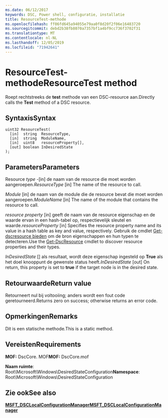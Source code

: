```yaml
---
ms.date: 06/12/2017
keywords: DSC, Power shell, configuratie, installatie
title: ResourceTest-methode
ms.openlocfilehash: ff06fd645a94055e79aa0f8d20f2f06e16483720
ms.sourcegitcommit: debd2b38fb8070a7357bf1a4bf9cc736f3702f31
ms.translationtype: MT
ms.contentlocale: nl-NL
ms.lasthandoff: 12/05/2019
ms.locfileid: "71942641"
---
```

# <a name="resourcetest-method"></a><span data-ttu-id="07e48-103">ResourceTest-methode</span><span class="sxs-lookup"><span data-stu-id="07e48-103">ResourceTest method</span></span>

<span data-ttu-id="07e48-104">Roept rechtstreeks de **test** methode van een DSC-resource aan.</span><span class="sxs-lookup"><span data-stu-id="07e48-104">Directly calls the **Test** method of a DSC resource.</span></span>

## <a name="syntax"></a><span data-ttu-id="07e48-105">Syntaxis</span><span class="sxs-lookup"><span data-stu-id="07e48-105">Syntax</span></span>

```mof
uint32 ResourceTest(
  [in]  string  ResourceType,
  [in]  string  ModuleName,
  [in]  uint8   resourceProperty[],
  [out] boolean InDesiredState
);
```

## <a name="parameters"></a><span data-ttu-id="07e48-106">Parameters</span><span class="sxs-lookup"><span data-stu-id="07e48-106">Parameters</span></span>

<span data-ttu-id="07e48-107">Resource *type* -\[in\] de naam van de resource die moet worden aangeroepen.</span><span class="sxs-lookup"><span data-stu-id="07e48-107">*ResourceType* \[in\] The name of the resource to call.</span></span>

<span data-ttu-id="07e48-108">*Module* \[in\] de naam van de module die de resource bevat die moet worden aangeroepen.</span><span class="sxs-lookup"><span data-stu-id="07e48-108">*ModuleName* \[in\] The name of the module that contains the resource to call.</span></span>

<span data-ttu-id="07e48-109">*resource property* \[in\] geeft de naam van de resource eigenschap en de waarde ervan in een hash-tabel op, respectievelijk sleutel en waarde.</span><span class="sxs-lookup"><span data-stu-id="07e48-109">*resourceProperty* \[in\] Specifies the resource property name and its value in a hash table as key and value, respectively.</span></span> <span data-ttu-id="07e48-110">Gebruik de cmdlet [Get-dscresource bieden](/powershell/module/PSDesiredStateConfiguration/Get-DscResource) om de bron eigenschappen en hun typen te detecteren.</span><span class="sxs-lookup"><span data-stu-id="07e48-110">Use the [Get-DscResource](/powershell/module/PSDesiredStateConfiguration/Get-DscResource) cmdlet to discover resource properties and their types.</span></span>

<span data-ttu-id="07e48-111">*InDesiredState* \[\] als resultaat, wordt deze eigenschap ingesteld op **True** als het doel knooppunt de gewenste status heeft.</span><span class="sxs-lookup"><span data-stu-id="07e48-111">*InDesiredState* \[out\] On return, this property is set to **true** if the target node is in the desired state.</span></span>

## <a name="return-value"></a><span data-ttu-id="07e48-112">Retourwaarde</span><span class="sxs-lookup"><span data-stu-id="07e48-112">Return value</span></span>

<span data-ttu-id="07e48-113">Retourneert nul bij voltooiing; anders wordt een fout code geretourneerd.</span><span class="sxs-lookup"><span data-stu-id="07e48-113">Returns zero on success; otherwise returns an error code.</span></span>

## <a name="remarks"></a><span data-ttu-id="07e48-114">Opmerkingen</span><span class="sxs-lookup"><span data-stu-id="07e48-114">Remarks</span></span>

<span data-ttu-id="07e48-115">Dit is een statische methode.</span><span class="sxs-lookup"><span data-stu-id="07e48-115">This is a static method.</span></span>

## <a name="requirements"></a><span data-ttu-id="07e48-116">Vereisten</span><span class="sxs-lookup"><span data-stu-id="07e48-116">Requirements</span></span>

<span data-ttu-id="07e48-117">**MOF:** DscCore. MOF</span><span class="sxs-lookup"><span data-stu-id="07e48-117">**MOF:** DscCore.mof</span></span>

<span data-ttu-id="07e48-118">**Naam ruimte**: Root\Microsoft\Windows\DesiredStateConfiguration</span><span class="sxs-lookup"><span data-stu-id="07e48-118">**Namespace**: Root\Microsoft\Windows\DesiredStateConfiguration</span></span>

## <a name="see-also"></a><span data-ttu-id="07e48-119">Zie ook</span><span class="sxs-lookup"><span data-stu-id="07e48-119">See also</span></span>

[<span data-ttu-id="07e48-120">**MSFT_DSCLocalConfigurationManager**</span><span class="sxs-lookup"><span data-stu-id="07e48-120">**MSFT_DSCLocalConfigurationManager**</span></span>](msft-dsclocalconfigurationmanager.md)

